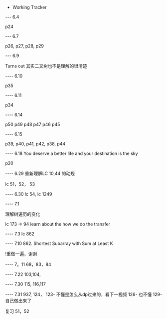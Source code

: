 - Working Tracker

--- 6.4

p24

--- 6.7

p26, p27, p28, p29

--- 6.9

Turns out 其实二叉树也不是理解的很清楚

---- 6.10

p35 

---- 6.11

p34

---- 6.14

p50 p49 p48 p47 p46 p45

---- 6.15

p39, p40, p41, p42, p38, p44 


---- 6.18
You deserve a better life and your destination is the sky

p20


---- 6.29
重新理解LC 10,44 的动规

lc 51，52， 53


---- 6.30
lc 54, lc 1249


---- 7.1

理解树遍历的变化

lc 173 -> 94 learn about the how we do the transfer

---- 7.3
lc 862

---- 7.10
862. Shortest Subarray with Sum at Least K 

!重做一遍，谢谢


---- 7。11
68，83，84

---- 7.22
103,104,


---- 7.30
115, 116,117


---- 7.31
937, 124， 
123- 不懂是怎么从dp过来的，看下一视频
126- 也不懂
129-自己做出来了

复习 51，52

